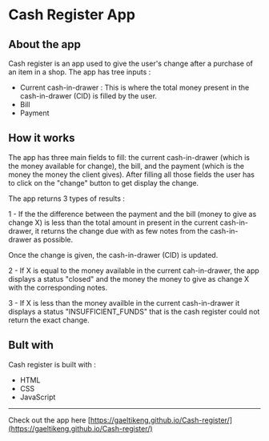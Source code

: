 # Cash Register App
## About the app
Cash register is an app used to give the user's change after a purchase of an item in a shop. The app has tree inputs :
* Current cash-in-drawer : This is where the total money present in the cash-in-drawer (CID) is filled by the user.
* Bill
* Payment

## How it works
The app has three main fields to fill: the current cash-in-drawer (which is the money available for change), the bill, and the payment (which is the money the money the client gives). After filling all those fields the user has to click on the "change" button to get display the change.

The app returns 3 types of results :

1 - If the the difference between the payment and the bill (money to give as change X) is less than the total amount in present in the current cash-in-drawer, it returns the change due with as few notes from the cash-in-drawer as possible.

Once the change is given, the cash-in-drawer (CID) is updated.

2 - If X is equal to the money available in the current cah-in-drawer, the app displays a status "closed" and the money the money to give as change X with the corresponding notes.

3 - If X is less than the money availble in the current cash-in-drawer it displays a status "INSUFFICIENT_FUNDS" that is the cash register could not return the exact change.
## Bult with
Cash register is built with :
* HTML
* CSS
* JavaScript
***
Check out the app here [https://gaeltikeng.github.io/Cash-register/](https://gaeltikeng.github.io/Cash-register/)